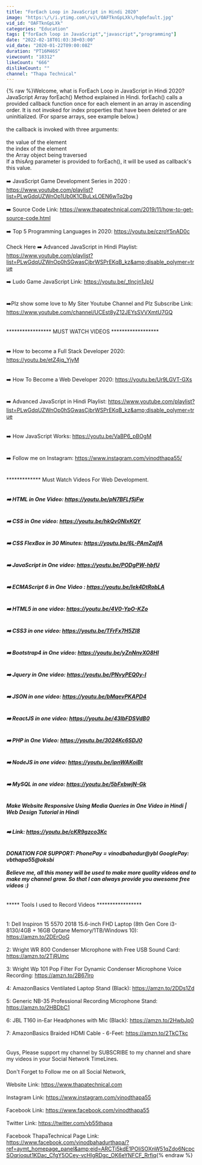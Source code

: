 ```yaml
---
title: "ForEach Loop in JavaScript in Hindi 2020"
image: "https:\/\/i.ytimg.com\/vi\/OAFTknGpLXk\/hqdefault.jpg"
vid_id: "OAFTknGpLXk"
categories: "Education"
tags: ["forEach loop in JavaScript","javascript","programming"]
date: "2022-02-18T01:03:38+03:00"
vid_date: "2020-01-22T09:00:08Z"
duration: "PT16M46S"
viewcount: "18312"
likeCount: "666"
dislikeCount: ""
channel: "Thapa Technical"
---
```

{% raw %}Welcome, what is ForEach Loop in JavaScript in Hindi 2020? JavaScript Array forEach() Method explained in Hindi.   forEach() calls a provided callback function once for each element in an array in ascending order. It is not invoked for index properties that have been deleted or are uninitialized. (For sparse arrays, see example below.)<br /><br />the callback is invoked with three arguments:<br /><br />the value of the element<br />the index of the element<br />the Array object being traversed<br />If a thisArg parameter is provided to forEach(), it will be used as callback's this value.<br /><br />➡️ JavaScript Game Development Series in 2020 : <a rel="nofollow" target="blank" href="https://www.youtube.com/playlist?list=PLwGdqUZWnOp1Ub0K1CBuLxLOEN6wTq2bg">https://www.youtube.com/playlist?list=PLwGdqUZWnOp1Ub0K1CBuLxLOEN6wTq2bg</a><br /><br />➡️ Source Code Link: <a rel="nofollow" target="blank" href="https://www.thapatechnical.com/2019/11/how-to-get-source-code.html">https://www.thapatechnical.com/2019/11/how-to-get-source-code.html</a><br /><br />➡️ Top 5 Programming Languages in 2020:  <a rel="nofollow" target="blank" href="https://youtu.be/czroY5nAD0c">https://youtu.be/czroY5nAD0c</a><br /><br />Check Here ➡️ Advanced JavaScript in Hindi Playlist: <a rel="nofollow" target="blank" href="https://www.youtube.com/playlist?list=PLwGdqUZWnOp0hSGwasCjbrWSPrEKqB_kz&amp;disable_polymer=true">https://www.youtube.com/playlist?list=PLwGdqUZWnOp0hSGwasCjbrWSPrEKqB_kz&amp;disable_polymer=true</a><br /><br />➡️ Ludo Game JavaScript Link: <a rel="nofollow" target="blank" href="https://youtu.be/_tlncjn1JpU">https://youtu.be/_tlncjn1JpU</a> <br /><br /><br />➡️Plz show some love to My Siter Youtube Channel and Plz Subscribe Link: <a rel="nofollow" target="blank" href="https://www.youtube.com/channel/UCEst8yZ12JEYsSVVXmtU7GQ">https://www.youtube.com/channel/UCEst8yZ12JEYsSVVXmtU7GQ</a><br /><br /><br /> ***************** MUST WATCH VIDEOS ******************  <br /><br /><br />➡️ How to become a Full Stack Developer 2020: <a rel="nofollow" target="blank" href="https://youtu.be/etZ4jq_YjyM">https://youtu.be/etZ4jq_YjyM</a><br /><br /><br />➡️ How To Become a Web Developer 2020: <a rel="nofollow" target="blank" href="https://youtu.be/Ur9LGVT-GXs">https://youtu.be/Ur9LGVT-GXs</a><br /><br /><br />➡️ Advanced JavaScript in Hindi Playlist: <a rel="nofollow" target="blank" href="https://www.youtube.com/playlist?list=PLwGdqUZWnOp0hSGwasCjbrWSPrEKqB_kz&amp;disable_polymer=true">https://www.youtube.com/playlist?list=PLwGdqUZWnOp0hSGwasCjbrWSPrEKqB_kz&amp;disable_polymer=true</a><br /><br /><br />➡️ How JavaScript Works:  <a rel="nofollow" target="blank" href="https://youtu.be/VaBP6_pBOgM">https://youtu.be/VaBP6_pBOgM</a><br /><br /><br />➡️  Follow me on Instagram: <a rel="nofollow" target="blank" href="https://www.instagram.com/vinodthapa55/">https://www.instagram.com/vinodthapa55/</a><br /><br /><br />************* Must Watch Videos For Web Development.*************<br /><br /><br />➡️ HTML in One Video: <a rel="nofollow" target="blank" href="https://youtu.be/pN7BFLfSjFw">https://youtu.be/pN7BFLfSjFw</a><br /><br /><br />➡️ CSS in One video:  <a rel="nofollow" target="blank" href="https://youtu.be/hkQv0NIxKQY">https://youtu.be/hkQv0NIxKQY</a><br /><br /><br />➡️ CSS FlexBox in 30 Minutes: <a rel="nofollow" target="blank" href="https://youtu.be/6L-PAmZajfA">https://youtu.be/6L-PAmZajfA</a><br /><br /><br />➡️ JavaScript in One video:   <a rel="nofollow" target="blank" href="https://youtu.be/PODgPW-hbfU">https://youtu.be/PODgPW-hbfU</a><br /><br /><br />➡️  ECMAScript 6 in One Video :  <a rel="nofollow" target="blank" href="https://youtu.be/Iek4DtRobLA">https://youtu.be/Iek4DtRobLA</a><br /><br /><br />➡️ HTML5 in one video:  <a rel="nofollow" target="blank" href="https://youtu.be/4V0-YpO-KZo">https://youtu.be/4V0-YpO-KZo</a><br /><br /><br />➡️ CSS3 in one video:  <a rel="nofollow" target="blank" href="https://youtu.be/TFrFx7H5ZI8">https://youtu.be/TFrFx7H5ZI8</a><br /><br /><br />➡️ Bootstrap4 in One video:   <a rel="nofollow" target="blank" href="https://youtu.be/yZnNnvXO8HI">https://youtu.be/yZnNnvXO8HI</a><br /><br /><br />➡️ Jquery in One video:  <a rel="nofollow" target="blank" href="https://youtu.be/PNvyPEQ0y-I">https://youtu.be/PNvyPEQ0y-I</a><br /><br /><br />➡️ JSON in one video:  <a rel="nofollow" target="blank" href="https://youtu.be/bMqevPKAPD4">https://youtu.be/bMqevPKAPD4</a><br /><br /><br />➡️ ReactJS in one video:  <a rel="nofollow" target="blank" href="https://youtu.be/43IbFDSVdB0">https://youtu.be/43IbFDSVdB0</a><br /><br /><br />➡️ PHP in One Video:  <a rel="nofollow" target="blank" href="https://youtu.be/3024Kc6SDJ0">https://youtu.be/3024Kc6SDJ0</a><br /><br /><br />➡️ NodeJS in one video:  <a rel="nofollow" target="blank" href="https://youtu.be/ipnWAKoiBt">https://youtu.be/ipnWAKoiBt</a><br /><br /><br />➡️ MySQL in one video:   <a rel="nofollow" target="blank" href="https://youtu.be/5bFxbwjN-Gk">https://youtu.be/5bFxbwjN-Gk</a><br /><br /><br />Make Website Responsive Using Media Queries in One Video in Hindi | Web Design Tutorial in Hindi<br /><br /><br />➡️ Link: <a rel="nofollow" target="blank" href="https://youtu.be/cKR9gzco3Kc">https://youtu.be/cKR9gzco3Kc</a><br /><br /><br />DONATION FOR SUPPORT:    PhonePay = vinodbahadur@ybl      GooglePay: vbthapa55@oksbi<br /><br /> Believe me, all this money will be used to make more quality videos and to make my channel grow. So that I can always provide you awesome free videos :)<br /><br /><br />****************** Tools I used to Record Videos *****************<br /><br /><br />1: Dell Inspiron 15 5570 2018 15.6-inch FHD Laptop (8th Gen Core i3-8130/4GB + 16GB Optane Memory/1TB/Windows 10): <a rel="nofollow" target="blank" href="https://amzn.to/2DErOoG">https://amzn.to/2DErOoG</a><br /><br />2: Wright WR 800 Condenser Microphone with Free USB Sound Card: <a rel="nofollow" target="blank" href="https://amzn.to/2TjRUmc">https://amzn.to/2TjRUmc</a><br /><br />3: Wright Wp 101 Pop Filter For Dynamic Condenser Microphone Voice Recording: <a rel="nofollow" target="blank" href="https://amzn.to/2B67lro">https://amzn.to/2B67lro</a>  <br /><br />4: AmazonBasics Ventilated Laptop Stand (Black): <a rel="nofollow" target="blank" href="https://amzn.to/2DDs1Zd">https://amzn.to/2DDs1Zd</a><br /><br />5: Generic NB-35 Professional Recording Microphone Stand: <a rel="nofollow" target="blank" href="https://amzn.to/2HBDbC1">https://amzn.to/2HBDbC1</a><br /><br />6: JBL T160 in-Ear Headphones with Mic (Black): <a rel="nofollow" target="blank" href="https://amzn.to/2HwbJp0">https://amzn.to/2HwbJp0</a> <br /><br />7: AmazonBasics Braided HDMI Cable - 6-Feet: <a rel="nofollow" target="blank" href="https://amzn.to/2TkCTkc">https://amzn.to/2TkCTkc</a> <br /><br /><br />Guys, Please support my channel by SUBSCRIBE to my channel and share my videos in your Social Network TimeLines.<br /><br />Don't Forget to Follow  me on all Social Network, <br /><br />Website Link:  <a rel="nofollow" target="blank" href="https://www.thapatechnical.com">https://www.thapatechnical.com</a><br /><br />Instagram Link:     <a rel="nofollow" target="blank" href="https://www.instagram.com/vinodthapa55">https://www.instagram.com/vinodthapa55</a><br /><br />Facebook Link:     <a rel="nofollow" target="blank" href="https://www.facebook.com/vinodthapa55">https://www.facebook.com/vinodthapa55</a><br /><br />Twitter       Link:     <a rel="nofollow" target="blank" href="https://twitter.com/vb55thapa">https://twitter.com/vb55thapa</a><br /><br />Facebook ThapaTechnical Page Link: <a rel="nofollow" target="blank" href="https://www.facebook.com/vinodbahadurthapa/?ref=aymt_homepage_panel&amp;eid=ARCTi5kdE1POliSOXnW51qZdo6NcpcSOqrioqut1KDac_CfgY5OCey-vcHlgRDgc_OK6eYNFCF_Rrfiq">https://www.facebook.com/vinodbahadurthapa/?ref=aymt_homepage_panel&amp;eid=ARCTi5kdE1POliSOXnW51qZdo6NcpcSOqrioqut1KDac_CfgY5OCey-vcHlgRDgc_OK6eYNFCF_Rrfiq</a>{% endraw %}
